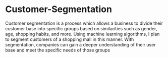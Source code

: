 # Customer-Segmentation
Customer segmentation is a process which allows a business to divide their customer base into specific groups based on similarities such as gender, age, shopping habits, and more. Using machine learning algorithms, I plan to segment customers of a shopping mall in this manner. With segmentation, companies can gain a deeper understanding of their user base and meet the specific needs of those groups
